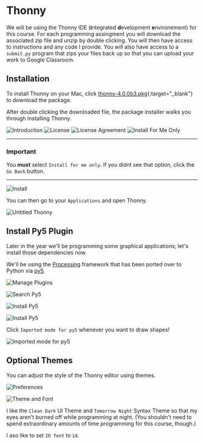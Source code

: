 # Thonny

We will be using the Thonny IDE (**i**ntegrated **d**evelopment **e**nvironement) for this course. For each programming assingment you will download the associated zip file and unzip by double clicking. You will then have access to instructions and any code I provide. You will also have access to a `submit.py` program that zips your files back up so that you can upload your work to Google Classroom.

## Installation

To install Thonny on your Mac, click [thonny-4.0.0b3.pkg](https://github.com/thonny/thonny/releases/download/v4.0.0b3/thonny-4.0.0b3.pkg){:target="_blank"} to download the package.

After double clicking the downloaded file, the package installer walks you through installing Thonny.

![Introduction](images/install_thonny_0.png)
![License](images/install_thonny_1.png)
![License Agreement](images/install_thonny_2.png)
![Install For Me Only](images/install_thonny_3.png)

---

### Important

You **must** select `Install for me only`. If you didnt see that option, click the `Go Back` button.

---

![Install](images/install_thonny_4.png)

You can then go to your `Applications` and open Thonny.

![Untitled Thonny](images/untitled_thonny.png)

## Install Py5 Plugin

Later in the year we'll be programming some graphical applications; let's install those dependencies now.

We'll be using the [Processing](https://processing.org/) framework that has been ported over to Python via [py5](https://py5.ixora.io/index.html).

![Manage Plugins](images/plugins_0.png)

![Search Py5](images/plugins_1.png)

![Install Py5](images/plugins_2.png)

![Install Py5](images/plugins_3.png)

Click `Imported mode for py5` whenever you want to draw shapes!

![Imported mode for py5](images/plugins_4.png)

## Optional Themes

You can adjust the style of the Thonny editor using themes.

![Preferences](images/preferences_0.png)

![Theme and Font](images/preferences_1.png)

I like the `Clean Dark` UI Theme and `Tomorrow Night` Syntax Theme so that my eyes aren't burned off while programming at night. (You shouldn't need to spend extraordinary amounts of time programming for this course, though.)

I aso like to set `IO font` to `14`.
